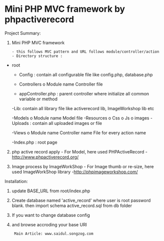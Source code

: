 Mini PHP MVC framework by phpactiverecord
==============================
Project Summary: 

1. Mini PHP MVC framework

       - this follows MVC pattern and URL follows module/controller/action
       - Directory structure : 
- root

  - Config : contain all configurable file like config.php, database.php
  
  - Controllers
        o   Module name
              Controller file

  - appController.php : parent controller where initialize all common variable or method  
  
  -Lib: contain all library file like activerecord lib, ImageWorkshop lib etc 

  -Models
        o   Module name
               Model file
  -Resources
        o   Css
        o   Js
        o   images
   -Uploads : contain all uploaded images or file
   
   -Views
         o   Module name
              Controller name
                 File for every action name
                 
   -Index.php : root page
  
2. php active record  apply
       - For Model, here used PHPActiveRecord - http://www.phpactiverecord.org/ 
       
3. Image process by ImageWorkShop
       - For Image thumb or re-size, here used ImageWorkShop library  -http://phpimageworkshop.com/

Installation: 
 1. update BASE_URL from root/index.php 
 2. Create database named 'active_record' where user is root password blank. then import schema active_record.sql from db folder  
 3. If you want to change database config
 4. and browse accroding your base URl

         Main Article: www.saidul.songzog.com

